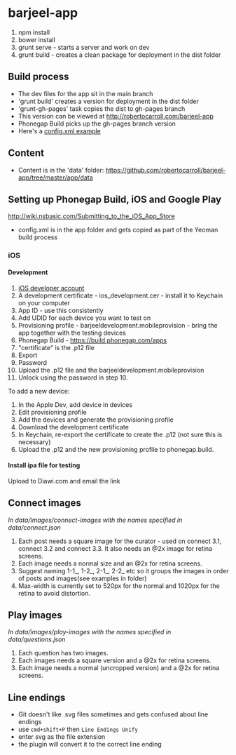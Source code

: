 barjeel-app
===========
1. npm install
2. bower install
3. grunt serve   - starts a server and work on dev
4. grunt build   - creates a clean package for deployment in the dist folder  

## Build process
- The dev files for the app sit in the main branch
- 'grunt build' creates a version for deployment in the dist folder
- 'grunt-gh-pages' task copies the dist to gh-pages branch 
- This version can be viewed at http://robertocarroll.com/barjeel-app
- Phonegap Build picks up the gh-pages branch version
- Here's a [config.xml example](https://raw.githubusercontent.com/wildabeast/PhoneGapBuildTester/master/config.xml)

## Content
- Content is in the 'data' folder: https://github.com/robertocarroll/barjeel-app/tree/master/app/data

## Setting up Phonegap Build, iOS and Google Play
http://wiki.nsbasic.com/Submitting_to_the_iOS_App_Store
- config.xml is in the app folder and gets copied as part of the Yeoman build process 

### iOS
#### Development 
1. [iOS developer account](https://developer.apple.com/programs/ios/)
2. A development certificate - ios_development.cer - install it to Keychain on your computer
3. App ID - use this consistently
4. Add UDID for each device you want to test on
5. Provisioning profile - barjeeldevelopment.mobileprovision - bring the app together with the testing devices
6. Phonegap Build - https://build.phonegap.com/apps
7. "certificate" is the .p12 file
9. Export
10. Password 
11. Upload the .p12 file and the barjeeldevelopment.mobileprovision
12. Unlock using the password in step 10.

To add a new device:
1. In the Apple Dev, add device in devices
2. Edit provisioning profile
3. Add the devices and generate the provisioning profile
4. Download the development certificate
5. In Keychain, re-export the certificate to create the .p12 (not sure this is necessary)
6. Upload the .p12 and the new provisioning profile to phonegap.build.


#### Install ipa file for testing
Upload to Diawi.com and email the link

## Connect images 
*In data/images/connect-images with the names specified in data/connect.json*

1. Each post needs a square image for the curator - used on connect 3.1, connect 3.2 and connect 3.3. It also needs an @2x image for retina screens. 
2. Each image needs a normal size and an @2x for retina screens. 
3. Suggest naming 1-1_, 1-2_, 2-1_, 2-2_ etc so it groups the images in order of posts and images(see examples in folder)
4. Max-width is currently set to 520px for the normal and 1020px for the retina to avoid distortion.

## Play images
*In data/images/play-images with the names specified in data/questions.json*
1. Each question has two images.
2. Each images needs a square version and a @2x for retina screens.
3. Each image needs a normal (uncropped version) and a @2x for retina screens.


## Line endings
- Git doesn't like .svg files sometimes and gets confused about line endings
- use `cmd+shift+P` then `Line Endings Unify`
- enter svg as the file extension
- the plugin will convert it to the correct line ending